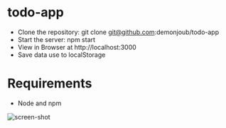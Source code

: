 # todo-app
- Clone the repository: git clone git@github.com:demonjoub/todo-app
- Start the server: npm start
- View in Browser at http://localhost:3000
- Save data use to localStorage 

# Requirements 
- Node and npm 

![screen-shot](https://cloud.githubusercontent.com/assets/6625693/23658055/a305c8fc-0373-11e7-9d31-e56f6186cd19.png)
